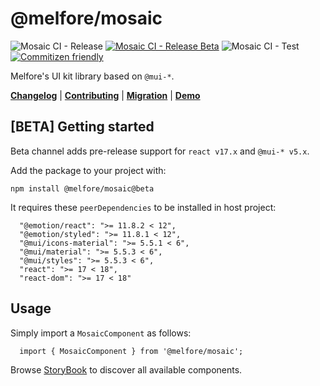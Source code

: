 # @melfore/mosaic

 ![Mosaic CI - Release](https://github.com/melfore/mosaic/workflows/Mosaic%20CI%20-%20Release/badge.svg) [![Mosaic CI - Release Beta](https://github.com/melfore/mosaic/actions/workflows/release-beta.yml/badge.svg)](https://github.com/melfore/mosaic/actions/workflows/release-beta.yml) ![Mosaic CI - Test](https://github.com/melfore/mosaic/workflows/Mosaic%20CI%20-%20Test/badge.svg) [![Commitizen friendly](https://img.shields.io/badge/commitizen-friendly-brightgreen.svg)](http://commitizen.github.io/cz-cli/)

Melfore's UI kit library based on `@mui-*`.

 <a href="https://github.com/melfore/mosaic/blob/master/CHANGELOG.md" target="_blank">**Changelog**</a> | <a href="https://github.com/melfore/mosaic/blob/master/CONTRIBUTING.md" target="_blank">**Contributing**</a> | <a href="https://github.com/melfore/mosaic/blob/master/MIGRATION.md" target="_blank">**Migration**</a> | <a href="https://melfore.github.io/mosaic/beta/" target="_blank">**Demo**</a>

## [BETA] Getting started

Beta channel adds pre-release support for `react v17.x` and `@mui-* v5.x`.

Add the package to your project with:

`npm install @melfore/mosaic@beta`

It requires these `peerDependencies` to be installed in host project:

```
  "@emotion/react": ">= 11.8.2 < 12",
  "@emotion/styled": ">= 11.8.1 < 12",
  "@mui/icons-material": ">= 5.5.1 < 6",
  "@mui/material": ">= 5.5.3 < 6",
  "@mui/styles": ">= 5.5.3 < 6",
  "react": ">= 17 < 18",
  "react-dom": ">= 17 < 18"
```

## Usage

Simply import a `MosaicComponent` as follows:

```
  import { MosaicComponent } from '@melfore/mosaic';
```

Browse <a href="https://melfore.github.io/mosaic/beta/" target="_blank">StoryBook</a> to discover all available components.